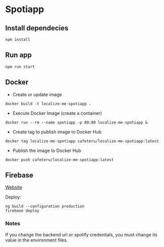 # Spotiapp

## Install dependecies

```shell
npm install
```

## Run app

```shell
npm run start
```

## Docker

- Create or update image

```shell
docker build -t localize-me-spotiapp .
```

- Execute Docker Image (create a container)

```shell
docker run --rm --name spotiapp -p 80:80 localize-me-spotiapp &
```

- Create tag to publish image to Docker Hub

```shell
docker tag localize-me-spotiapp cafeteru/localize-me-spotiapp:latest
```

- Publish the image to Docker Hub

```shell
docker push cafeteru/localize-me-spotiapp:latest
```

## Firebase

[Website](https://uniovi-localize-me-spotiapp.web.app)

Deploy:

```shell
ng build --configuration production
firebase deploy
```

### Notes

If you change the backend url or spotify credentials, you must change its value in the environment files.
